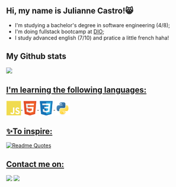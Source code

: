 ## Hi, my name is Julianne Castro!😸
- I'm studying a bachelor's degree in software engineering (4/8);
- I'm doing fullstack bootcamp at [DIO](https://web.dio.me/);
- I study advanced english (7/10) and pratice a little french haha!
## My Github stats
<div>
  <a href="https://github.com/jucastrum">
  <img height="180cm" src="https://github-readme-stats.vercel.app/api?username=jucastrum&theme=transparent&bg_color=ec63a1&border_color=fff&show_icons=true&icon_color=fff&title_color=fff&text_color=fff&hide_title=true&hide_stars"/a>  
</div>
   
## I'm learning the following languages:
<div>
  <img align="center" alt="Ju-Js" height="40" width="40" src="https://raw.githubusercontent.com/devicons/devicon/master/icons/javascript/javascript-plain.svg">
  <img align="center" alt="Ju-HTML" height="40" width="40" src="https://raw.githubusercontent.com/devicons/devicon/master/icons/html5/html5-original.svg">
  <img align="center" alt="Ju-CSS" height="40" width="40" src="https://raw.githubusercontent.com/devicons/devicon/master/icons/css3/css3-original.svg">
  <img align="center" alt="Ju-Python" height="40" width="40" src="https://raw.githubusercontent.com/devicons/devicon/master/icons/python/python-original.svg">
</div>


## ✨To inspire:

![Readme Quotes](https://quotes-github-readme.vercel.app/api?type=horizontal&theme=dracula)

## Contact me on:
<div> 
  <a href="https://instagram.com/jucastrum" target="_blank"><img src="https://img.shields.io/badge/-Instagram-ec63a1?style=for-the-badge&logo=instagram&logoColor=white" target="_blank"></a>
  <a href ="mailto:jucastrum@gmail.com"><img src="https://img.shields.io/badge/Gmail-ec63a1?style=for-the-badge&logo=gmail&logoColor=white"></a>   
</div>

